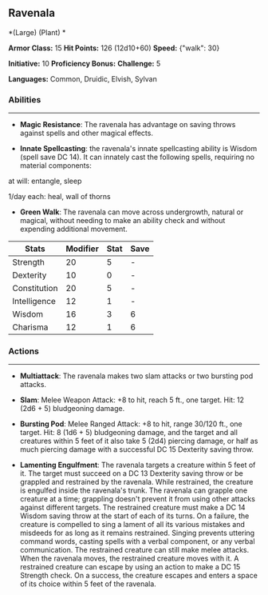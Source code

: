 ## Ravenala
*(Large) (Plant) *

**Armor Class:** 15
**Hit Points:** 126 (12d10+60)
**Speed:** {"walk": 30}

**Initiative:** 10
**Proficiency Bonus:**
**Challenge:** 5

**Languages:** Common, Druidic, Elvish, Sylvan

### Abilities
 --- 
- **Magic Resistance**: The ravenala has advantage on saving throws against spells and other magical effects.

- **Innate Spellcasting**: the ravenala's innate spellcasting ability is Wisdom (spell save DC 14). It can innately cast the following spells, requiring no material components:

at will: entangle, sleep

1/day each: heal, wall of thorns

- **Green Walk**: The ravenala can move across undergrowth, natural or magical, without needing to make an ability check and without expending additional movement.



| Stats | Modifier | Stat | Save
| ---- | ---- | ---- | ---- |
| Strength | 20 | 5 | - |
| Dexterity | 10 | 0 | - |
| Constitution | 20 | 5 | - |
| Intelligence | 12 | 1 | - |
| Wisdom | 16 | 3 | 6 |
| Charisma | 12 | 1 | 6 |

### Actions
 --- 
- **Multiattack**: The ravenala makes two slam attacks or two bursting pod attacks.

- **Slam**: Melee Weapon Attack: +8 to hit, reach 5 ft., one target. Hit: 12 (2d6 + 5) bludgeoning damage.

- **Bursting Pod**: Melee Ranged Attack: +8 to hit, range 30/120 ft., one target. Hit: 8 (1d6 + 5) bludgeoning damage, and the target and all creatures within 5 feet of it also take 5 (2d4) piercing damage, or half as much piercing damage with a successful DC 15 Dexterity saving throw.

- **Lamenting Engulfment**: The ravenala targets a creature within 5 feet of it. The target must succeed on a DC 13 Dexterity saving throw or be grappled and restrained by the ravenala. While restrained, the creature is engulfed inside the ravenala's trunk. The ravenala can grapple one creature at a time; grappling doesn't prevent it from using other attacks against different targets. The restrained creature must make a DC 14 Wisdom saving throw at the start of each of its turns. On a failure, the creature is compelled to sing a lament of all its various mistakes and misdeeds for as long as it remains restrained. Singing prevents uttering command words, casting spells with a verbal component, or any verbal communication. The restrained creature can still make melee attacks. When the ravenala moves, the restrained creature moves with it. A restrained creature can escape by using an action to make a DC 15 Strength check. On a success, the creature escapes and enters a space of its choice within 5 feet of the ravenala.

